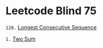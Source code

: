 # Leetcode Blind 75

`128.` [Longest Consecutive Sequence](https://leetcode.com/problems/longest-consecutive-sequence/?envType=problem-list-v2&envId=p8ibwjpv)

`1.` [Two Sum](https://leetcode.com/problems/two-sum/?envType=problem-list-v2&envId=p8ibwjpv)
